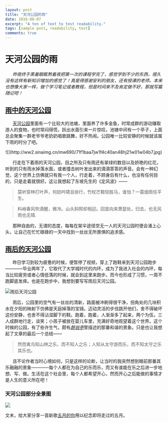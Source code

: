 ```yaml
---
layout: post
title: "天河公园的雨"
date: 2016-06-07
excerpt: "A ton of text to test readability."
tags: [sample post, readability, test]
comments: true
---
```


# 天河公园的雨

&nbsp;&nbsp;&nbsp;&nbsp;&nbsp;&nbsp;*昨夜终于黑着眼眶熬着夜把第一次的课程学完了，感觉学到不少的东西，很久没有这样有新知识增加的感觉了！真是得感谢安利的朋友，还有授课的老师。本来也想像大家一样，做个学习笔记或者教程，但是时间来不及肯定做不好，那就写篇随记吧！*

## [雨中的天河公园](http://ww3.sinaimg.cn/mw690/71f1baa7jw1f4c40vweecj21w01w0tpx.jpg)

&nbsp;&nbsp;&nbsp;&nbsp;&nbsp;&nbsp;[天河公园](https://www.baidu.com/link?url=OvLghBBrflHekVzfwebJJwBDfmvOvnmbt7J-qBE-FtSgmtZhxnpwAsdKVrpxwFcmSLCvT0WffYl5-PlDWXwuCa&wd=&eqid=cd41cb1c00a8f61000000003574a720b)里面有一个比较大的池塘，里面养了许多金鱼，时常成群的游动赚取游人的食物，也时常闷得慌，跃出水面引来一片惊叹。池塘中间有一个亭子，上面总会聚集一群老爷爷老奶奶唱歌跳舞，好不热闹。公园唯一比较安静的时候就该属下雨的时分了吧。

<center>
 ![](http://ww2.sinaimg.cn/mw690/71f1baa7jw1f4c40an48hj21w01w04b7.jpg)
</center>

&nbsp;&nbsp;&nbsp;&nbsp;&nbsp;&nbsp;行走在下着雨的天河公园，目之所及只有雨还有翠绿的数目以及娇艳的红花，听到的只有雨水掉落水面，或者撞击树叶发出来的滴滴答答的声音。会有一种幻觉，这个世界上仿佛就只有我一个人，行走着，不顾身后有什么，也没有任何目的，只是走着就很好。这让我想起了东坡先生的《定风波》——

>莫听穿林打叶声，何妨吟啸且徐行，竹杖芒鞋轻胜马，谁怕？一蓑烟雨任平生。

>料峭春风吹酒醒，微冷。山头斜照却相迎。回首向来萧瑟处，归去，也无风雨也无晴.

&nbsp;&nbsp;&nbsp;&nbsp;&nbsp;&nbsp;那种自由的，无谓的态度，每每在架伞途径空无一人的天河公园时便会涌上心头，让自己在忙忙碌碌的一天中找到一丝丝无所畏惧的追求感。

## [雨后的天河公园](http://ww2.sinaimg.cn/mw690/71f1baa7gw1f4c40mo5nhj21w01w0ke4.jpg)

&nbsp;&nbsp;&nbsp;&nbsp;&nbsp;&nbsp;昨日学习到较为疲惫的时候，便暂停了视频，穿上了跑鞋来到天河公园跑步————毕业两年了，它取代了大学城时代的内环，成为了我进入社会的内环，每当比较疲劳或者心情低落的时候，就会到这里来跑步。而今也形成了习惯，一周不跑脚底发痒。也是在跑步中，我想到要写写雨后天河公园。

![雨后天河公园](http://ww4.sinaimg.cn/mw690/71f1baa7gw1f4c40r3v27j21w01w04qp.jpg)

&nbsp;&nbsp;&nbsp;&nbsp;&nbsp;&nbsp;雨后，公园里的空气有一丝丝的清新，路面被冲刷得很干净，拐角处的几块积水在夕阳的映射下仿佛是天庭掉落的宝镜。迈动灵活的步伐跳开他们，舍不得破坏这份安静，也舍不得沾湿脚下的鞋。跑着，跑着，人渐渐多了起来，两个为伍，三人成群地行走，谈笑；小孩子被放在婴儿车里，充满好奇地观望着这个世界。这个时候的公园，有了些许生气，颇有[*醉翁亭*](http://so.gushiwen.org/view_47919.aspx)里描述的那番和谐的景象。只是也让我想起了文章的最后一个总结——

>然而禽鸟知山林之乐，而不知人之乐；人知从太守游而乐，而不知太守之乐其乐也。

&nbsp;&nbsp;&nbsp;&nbsp;&nbsp;&nbsp;且不论作者当时心境如何，只是这样的论断，让当时的我突然想到眼前那番其乐融融的景象————每个人都在为自己的乐而乐，而又有谁能在乐之后进一步地想、写、做。生活在这个社会里，每个人都希望开心，然而开心之后能做的事情才是人生的意义所在吧！

### 天河公园部分全景图

![](http://ww3.sinaimg.cn/mw690/71f1baa7jw1f4c40ca9ykj20k0094dg7.jpg)

文末，给大家分享一首新歌[五月的你](http://www.xiami.com/space/feed/u/6242322)用以纪念即将走过的五月。
